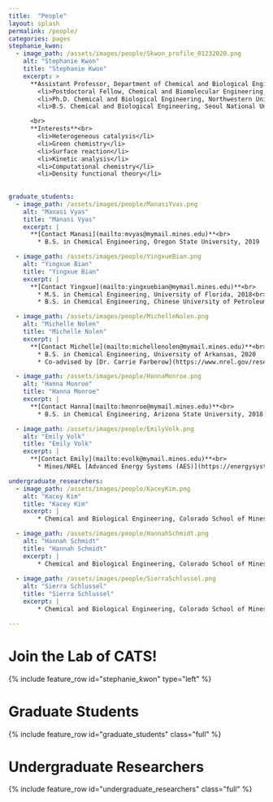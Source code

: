 ```yaml
---
title:  "People"
layout: splash
permalink: /people/
categories: pages
stephanie_kwon:
  - image_path: /assets/images/people/Skwon_profile_01232020.png
    alt: "Stephanie Kwon"
    title: "Stephanie Kwon"
    excerpt: >
      **Assistant Professor, Department of Chemical and Biological Engineering**<br>
        <li>Postdoctoral Fellow, Chemical and Biomolecular Engineering, UC Berkeley, 2015 - 2019</li>
        <li>Ph.D. Chemical and Biological Engineering, Northwestern University, 2015</li>
        <li>B.S. Chemical and Biological Engineering, Seoul National University, 2010</li>

      <br>
      **Interests**<br>
        <li>Heterogeneous catalysis</li>
        <li>Green chemistry</li>
        <li>Surface reaction</li>
        <li>Kinetic analysis</li>
        <li>Computational chemistry</li>
        <li>Density functional theory</li>
    
    
graduate_students:
  - image_path: /assets/images/people/ManasiYvas.png
    alt: "Manasi Vyas"
    title: "Manasi Vyas"
    excerpt: |
      **[Contact Manasi](mailto:mvyas@mymail.mines.edu)**<br>
        * B.S. in Chemical Engineering, Oregon State University, 2019

  - image_path: /assets/images/people/YingxueBian.png
    alt: "Yingxue Bian"
    title: "Yingxue Bian"
    excerpt: |
      **[Contact Yingxue](mailto:yingxuebian@mymail.mines.edu)**<br>
        * M.S. in Chemical Engineering, University of Florida, 2018<br>
        * B.S. in Chemical Engineering, Chinese University of Petroleum, China, 2016

  - image_path: /assets/images/people/MichelleNolen.png
    alt: "Michelle Nolen"
    title: "Michelle Nolen"
    excerpt: |
      **[Contact Michelle](mailto:michellenolen@mymail.mines.edu)**<br>
        * B.S. in Chemical Engineering, University of Arkansas, 2020
        * Co-advised by [Dr. Carrie Farberow](https://www.nrel.gov/research/staff/carrie-farberow.html) at National Renewable Energy Laboratory (NREL)

  - image_path: /assets/images/people/HannaMonroe.png
    alt: "Hanna Monroe"
    title: "Hanna Monroe"
    excerpt: |
      **[Contact Hanna](mailto:hmonroe@mymail.mines.edu)**<br>
        * B.S. in Chemical Engineering, Arizona State University, 2018

  - image_path: /assets/images/people/EmilyVolk.png
    alt: "Emily Volk"
    title: "Emily Volk"
    excerpt: |
      **[Contact Emily](mailto:evolk@mymail.mines.edu)**<br>
        * Mines/NREL [Advanced Energy Systems (AES)](https://energysystems.mines.edu/program/) program

undergraduate_researchers:
  - image_path: /assets/images/people/KaceyKim.png
    alt: "Kacey Kim"
    title: "Kacey Kim"
    excerpt: |
        * Chemical and Biological Engineering, Colorado School of Mines

  - image_path: /assets/images/people/HannahSchmidt.png
    alt: "Hannah Schmidt"
    title: "Hannah Schmidt"
    excerpt: |
        * Chemical and Biological Engineering, Colorado School of Mines
                
  - image_path: /assets/images/people/SierraSchlussel.png
    alt: "Sierra Schlussel"
    title: "Sierra Schlussel"
    excerpt: |
        * Chemical and Biological Engineering, Colorado School of Mines

---
```

<p></p>

Join the Lab of CATS!
====================

{% include feature_row id="stephanie_kwon" type="left" %}

Graduate Students
===============

{% include feature_row id="graduate_students" class="full" %}

Undergraduate Researchers
===============

{% include feature_row id="undergraduate_researchers" class="full" %}
